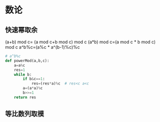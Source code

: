 # 数论

## 快速幂取余
(a+b) mod c= (a mod c+b mod c) mod c
(a*b) mod c=(a mod c * b mod c) mod c
a^b%c=(a%c * a^(b-1)%c)%c
```python
# a^b%c
def powerMod(a,b,c):
    a=a%c
    res=1
    while b:
        if b&c==1:
            res=(res*a)%c  # res<c a<c 
        a=(a*a)%c    
        b>>=1
    return res
```
## 等比数列取模

